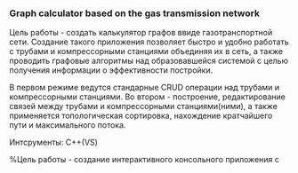 ### Graph calculator based on the gas transmission network
Цель работы - создать калькулятор графов ввиде газотранспортной сети. Создание такого приложения позволяет быстро и удобно работать с трубами и компрессорными станциями объединяя их в сеть, а также проводить графовые алгоритмы над образовавшейся системой с целью получения информации о эффективности постройки.

В первом режиме ведутся стандарные CRUD операции над трубами и компрессорными станциями. Во втором - построение, редактирование связей между трубами и компрессорными станциями(ними), а также применяется топологическая сортировка, нахождение кратчайшего пути и максимального потока.

Интсрументы: С++(VS)



 

    
 %Цель работы - создание интерактивного консольного приложения с 
